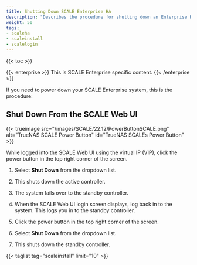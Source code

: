 ```yaml
---
title: Shutting Down SCALE Enterprise HA
description: "Describes the procedure for shutting down an Enterprise HA system in TrueNAS SCALE."
weight: 50
tags:
- scaleha
- scaleinstall
- scalelogin
---
```


{{< toc >}}

{{< enterprise >}}
This is SCALE Enterprise specific content.
{{< /enterprise >}}

If you need to power down your SCALE Enterprise system, this is the procedure:

## Shut Down From the SCALE Web UI

{{< trueimage src="/images/SCALE/22.12/PowerButtonSCALE.png" alt="TrueNAS SCALE Power Button" id="TrueNAS SCALEs Power Button" >}}

While logged into the SCALE Web UI using the virtual IP (VIP), click the power button in the top right corner of the screen.

1. Select **Shut Down** from the dropdown list.

2. This shuts down the active controller.

3. The system fails over to the standby controller.

4. When the SCALE Web UI login screen displays, log back in to the system. This logs you in to the standby controller.

5. Click the power button in the top right corner of the screen.

6. Select **Shut Down** from the dropdown list.

7. This shuts down the standby controller.

{{< taglist tag="scaleinstall" limit="10" >}}
